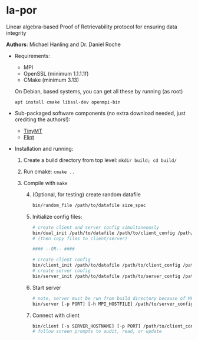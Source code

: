 # la-por
Linear algebra-based Proof of Retrievability protocol for ensuring data integrity

**Authors**: Michael Hanling and Dr. Daniel Roche

*   Requirements:

	- MPI
	- OpenSSL (minimum 1.1.1.1f)
	- CMake (minimum 3.13)

    On Debian, based systems, you can get all these by running (as root)

        apt install cmake libssl-dev openmpi-bin

*   Sub-packaged software components
    (no extra download needed, just crediting the authors!):

	- [TinyMT](https://github.com/MersenneTwister-Lab/TinyMT)
	- [Flint](http://flintlib.org/)

*   Installation and running:

	1.  Create a build directory from top level:
	    `mkdir build; cd build/`

	2.  Run cmake:
	    `cmake ..`

	3.  Compile with
	    `make`

        4.  (Optional, for testing) create random datafile

            ```bash
            bin/random_file /path/to/datafile size_spec
            ```

        5.  Initialize config files:

            ```bash
            # create client and server config simultaneously
            bin/dual_init /path/to/datafile /path/to/client_config /path/to/server_config /path/to/merkle_config /path/to/merke_tree
            # (then copy files to client/server)

            #### --OR-- ####

            # create client config
            bin/client_init /path/to/datafile /path/to/client_config /path/to/merkle_config /path/to/merke_tree
            # create server config
            bin/server_init /path/to/datafile /path/to/server_config /path/to/merkle_config /path/to/merke_tree
            ```

        6.  Start server

            ```bash
            # note, server must be run from build directory because of MPI
            bin/server [-p PORT] [-h MPI_HOSTFILE] /path/to/server_config /path/to/merkle_config
            ```

        7.  Connect with client

            ```bash
            bin/client [-s SERVER_HOSTNAME] [-p PORT] /path/to/client_config /path/to/merkle_config
            # follow screen prompts to audit, read, or update
            ```
